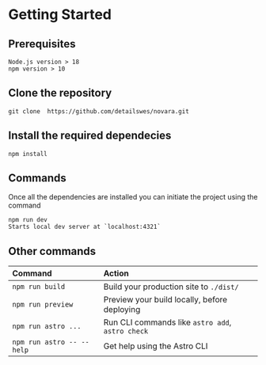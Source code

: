 # Getting Started

## Prerequisites

    Node.js version > 18
    npm version > 10

## Clone the repository

    git clone  https://github.com/detailswes/novara.git

## Install the required dependecies

    npm install

## Commands

Once all the dependencies are installed you can initiate the project using the command

    npm run dev
    Starts local dev server at `localhost:4321`

## Other commands

| Command                   | Action                                           |
| :------------------------ | :----------------------------------------------- |
| `npm run build`           | Build your production site to `./dist/`          |
| `npm run preview`         | Preview your build locally, before deploying     |
| `npm run astro ...`       | Run CLI commands like `astro add`, `astro check` |
| `npm run astro -- --help` | Get help using the Astro CLI                     |